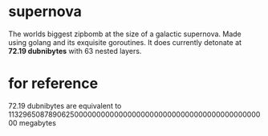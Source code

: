 # supernova

The worlds biggest zipbomb at the size of a galactic supernova. Made using golang and its exquisite goroutines. It does currently detonate at **72.19 dubnibytes** with 63 nested layers.

# for reference

72.19 dubnibytes are equivalent to 113296508789062500000000000000000000000000000000000000000000 megabytes
